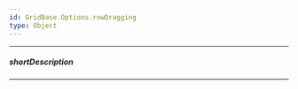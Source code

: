 ```yaml
---
id: GridBase.Options.rowDragging
type: Object
---
```

---
##### shortDescription
<!-- Description goes here -->

---
<!-- Description goes here -->